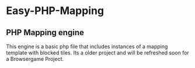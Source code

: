Easy-PHP-Mapping
================

PHP Mapping engine
-------------------
This engine is a basic php file that
includes instances of a mapping template
with blocked tiles. Its a older project
and will be refreshed soon for a Browsergame
Project.
